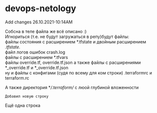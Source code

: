 # devops-netology
Add changes 26.10.2021-10:14AM


Собсна в теле файла же всё описано :)\
Игнориться (т.е. не будут загружаться в репу)будут файлы:\
файлы состояния с расширением *.tfstate и двойным расширением *.tfstate.*\
файл логов ошибок crash.log\
файлы с расширением *.tfvars\
файлы override.tf, override.tf.json а также файлы с расширениями *_override.tf и *_override.tf.json\
ну и файлы с конфигами (судя по всему для ком строки) .terraformrc и terraform.rc




А также директория **/.terraform/* с люой глубиной вложенности

`Добавил новую строку` 

Ещё одна строка